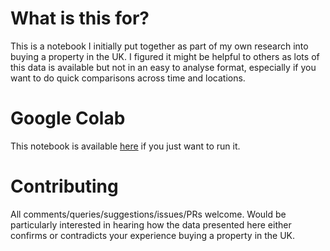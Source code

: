 # What is this for?

This is a notebook I initially put together as part of my own research into buying a property in the UK. I figured it 
might be helpful to others as lots of this data is available but not in an easy to analyse format, especially if you
want to do quick comparisons across time and locations. 

# Google Colab

This notebook is available [here](https://colab.research.google.com/drive/1O8Tdp1t90XqT-M479ORx6FrVeWpt2qwl?usp=sharing) 
if you just want to run it.

# Contributing

All comments/queries/suggestions/issues/PRs welcome. Would be particularly interested in hearing how the 
data presented here either confirms or contradicts your experience buying a property in the UK.
